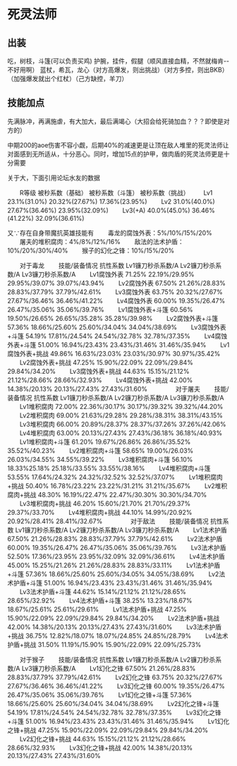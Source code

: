# 死灵法师

## 出装
吃，树枝，斗篷(可以负责买鸡)
护腕，挂件，假腿（顺风直接血精，不然就梅肯--不好用啊）
蓝杖，希瓦，龙心（对方高爆发，则出挑战）（对方多控，则出BKB）（加强爆发就出个红杖）（己方缺控，羊刀）

## 技能加点
先满脉冲，再满施虐，有大加大，最后满竭心（大招会给死骑加血？？？即使是对方的）

中期200的aoe伤害不容小觑，后期40%的减速更是让顶在敌人堆里的死灵法师让对面感到无所适从，十分恶心。同时，增加15点的护甲，做肉盾的死灵法师更是十分需要

关于大，下面引用论坛水友的数据

　　R等级    被秒系数（基础）     被秒系数（斗篷）        被秒系数（挑战）
　　Lv1        23.1%(31.0%)        20.32%(27.67%)           17.36%(23.95%)
　　Lv2        31.0%(40.0%)        27.67%(36.46%)           23.95%(32.09%)
　　Lv3(+A)    40.0%(45.0%)        36.46%(41.22%)           32.09%(36.61%)         

又∵存在自身带魔抗英雄技能有
　　毒龙的腐蚀外表：5%/10%/15%/20%
　　屠夫的堆积腐肉：4%/8%/12%/16%
　　敌法的法术护盾：10%/20%/30%/40%
　　猴子的幻化之锋：10%/15%/20%

　　对于毒龙
　　技能/装备情况          抗性系数        Lv1镰刀秒杀系数/A      Lv2镰刀秒杀系数/A      Lv3镰刀秒杀系数/A
　　Lv1腐蚀外表            71.25%        22.19%/29.95%        29.95%/39.07%        39.07%/43.94%
　　Lv2腐蚀外表            67.50%        21.26%/28.83%        28.83%/37.79%        37.79%/42.61%
　　Lv3腐蚀外表            63.75%        20.32%/27.67%        27.67%/36.46%        36.46%/41.22%
　　Lv4腐蚀外表            60.00%        19.35%/26.47%        26.47%/35.06%        35.06%/39.76%
　　Lv1腐蚀外表+斗篷        60.56%        19.50%/26.65%        26.65%/35.28%        35.28%/39.98%
　　Lv2腐蚀外表+斗篷        57.36%        18.66%/25.60%        25.60%/34.04%        34.04%/38.69%
　　Lv3腐蚀外表+斗篷        54.19%        17.81%/24.54%        24.54%/32.78%        32.78%/37.35%
　　Lv4腐蚀外表+斗篷        51.00%        16.94%/23.43%        23.43%/31.46%        31.46%/35.94%
　　Lv1腐蚀外表+挑战        49.86%        16.63%/23.03%        23.03%/30.97%        30.97%/35.42%
　　Lv2腐蚀外表+挑战        47.25%        15.90%/22.09%        22.09%/29.84%        29.84%/34.20%
　　Lv3腐蚀外表+挑战        44.63%        15.15%/21.12%        21.12%/28.66%        28.66%/32.93%
　　Lv4腐蚀外表+挑战        42.00%        14.38%/20.13%        20.13%/27.43%        27.43%/31.60%
　　
　　对于屠夫
　　技能/装备情况          抗性系数        Lv1镰刀秒杀系数/A      Lv2镰刀秒杀系数/A      Lv3镰刀秒杀系数/A
　　Lv1堆积腐肉            72.00%        22.36%/30.17%        30.17%/39.32%        39.32%/44.20%
　　Lv2堆积腐肉            69.00%        21.63%/29.28%        29.28%/38.31%        38.31%/43.15%
　　Lv3堆积腐肉            66.00%        20.89%/28.37%        28.37%/37.26%        37.26%/42.06%
　　Lv4堆积腐肉            63.00%        20.13%/27.43%        27.43%/36.18%        36.18%/40.93%
　　Lv1堆积腐肉+斗篷        61.20%        19.67%/26.86%        26.86%/35.52%        35.52%/40.23%
　　Lv2堆积腐肉+斗篷        58.65%        19.00%/26.03%        26.03%/34.55%        34.55%/39.22%
　　Lv3堆积腐肉+斗篷        56.10%        18.33%25.18%        25.18%/33.55%        33.55%/38.16%
　　Lv4堆积腐肉+斗篷        53.55%        17.64%/24.32%        24.32%/32.52%        32.52%/37.07%
　　Lv1堆积腐肉+挑战        50.40%        16.78%/23.22%        23.22%/31.21%        31.21%/35.67%
　　Lv2堆积腐肉+挑战        48.30%        16.19%/22.47%        22.47%/30.30%        30.30%/34.70%
　　Lv3堆积腐肉+挑战        46.20%        15.60%/21.70%        21.70%/29.37%        29.37%/33.70%
　　Lv4堆积腐肉+挑战        44.10%        14.99%/20.92%        20.92%/28.41%        28.41%/32.67%
　　
　　对于敌法
　　技能/装备情况          抗性系数        Lv1镰刀秒杀系数/A      Lv2镰刀秒杀系数/A      Lv3镰刀秒杀系数/A
　　Lv1法术护盾            67.50%        21.26%/28.83%        28.83%/37.79%        37.79%/42.61%
　　Lv2法术护盾            60.00%        19.35%/26.47%        26.47%/35.06%        35.06%/39.76%
　　Lv3法术护盾            52.50%        17.36%/23.95%        23.95%/32.09%        32.09%/36.61%
　　Lv4法术护盾            45.00%        15.25%/21.26%        21.26%/28.83%        28.83%/33.11%
　　Lv1法术护盾+斗篷        57.36%        18.66%/25.60%        25.60%/34.05%        34.05%/38.69%
　　Lv2法术护盾+斗篷        51.00%        16.94%/23.43%        23.43%/31.46%        31.46%/35.94%
　　Lv3法术护盾+斗篷        44.62%        15.14%/21.12%        21.12%/28.65%        28.65%/32.92%
　　Lv4法术护盾+斗篷        38.25%        13.23%/18.67%        18.67%/25.61%        25.61%/29.61%
　　Lv1法术护盾+挑战        47.25%        15.90%/22.09%        22.09%/29.84%        29.84%/34.20%
　　Lv2法术护盾+挑战        42.00%        14.38%/20.13%        20.13%/27.43%        27.43%/31.60%
　　Lv3法术护盾+挑战        36.75%        12.82%/18.07%        18.07%/24.85%        24.85%/28.79%
　　Lv4法术护盾+挑战      31.50%        11.19%/15.90%        15.90%/22.09%        22.09%/25.73%

　　对于猴子
　　技能/装备情况          抗性系数        Lv1镰刀秒杀系数/A      Lv2镰刀秒杀系数/A      Lv3镰刀秒杀系数/A
　　Lv1幻化之锋            67.50%        21.26%/28.83%        28.83%/37.79%        37.79%/42.61%
　　Lv2幻化之锋            63.75%        20.32%/27.67%        27.67%/36.46%        36.46%/41.22%
　　Lv3幻化之锋            60.00%        19.35%/26.47%        26.47%/35.06%        35.06%/39.76%
　　Lv1幻化之锋+斗篷        57.36%        18.66%/25.60%        25.60%/34.04%        34.04%/38.69%
　　Lv2幻化之锋+斗篷        54.19%        17.81%/24.54%        24.54%/32.78%        32.78%/37.35%
　　Lv3幻化之锋+斗篷        51.00%        16.94%/23.43%        23.43%/31.46%        31.46%/35.94%
　　Lv1幻化之锋+挑战        47.25%        15.90%/22.09%        22.09%/29.84%        29.84%/34.20%
　　Lv2幻化之锋+挑战        44.63%        15.15%/21.12%        21.12%/28.66%        28.66%/32.93%
　　Lv3幻化之锋+挑战        42.00%        14.38%/20.13%        20.13%/27.43%        27.43%/31.60%